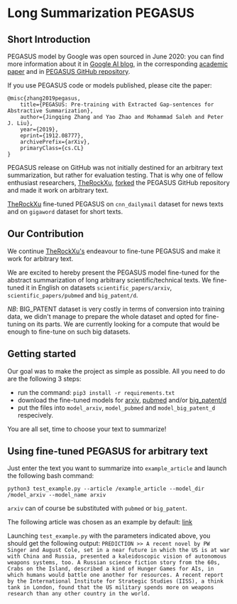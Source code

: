 # Long Summarization PEGASUS

## Short Introduction

PEGASUS model by Google was open sourced in June 2020: you can find more information about it in [Google AI blog](https://ai.googleblog.com/2020/06/pegasus-state-of-art-model-for.html), in the corresponding [academic paper](https://arxiv.org/pdf/1912.08777.pdf) and in [PEGASUS GitHub repository](https://github.com/google-research/pegasus).

If you use PEGASUS code or models published, please cite the paper:

```
@misc{zhang2019pegasus,
    title={PEGASUS: Pre-training with Extracted Gap-sentences for Abstractive Summarization},
    author={Jingqing Zhang and Yao Zhao and Mohammad Saleh and Peter J. Liu},
    year={2019},
    eprint={1912.08777},
    archivePrefix={arXiv},
    primaryClass={cs.CL}
}
```

PEGASUS release on GitHub was not initially destined for an arbitrary text summarization, but rather for evaluation testing. That is why one of fellow enthusiast researchers, [TheRockXu](https://github.com/TheRockXu), [forked](https://github.com/TheRockXu/pegasus-demo) the PEGASUS GitHub repository and made it work on arbitrary text.

[TheRockXu](https://github.com/TheRockXu) fine-tuned PEGASUS on `cnn_dailymail` dataset for news texts and on `gigaword` dataset for short texts.

## Our Contribution

We continue [TheRockXu's](https://github.com/TheRockXu) endeavour to fine-tune PEGASUS and make it work for arbitrary text. 

We are excited to hereby present the PEGASUS model fine-tuned for the abstract summarization of long arbitrary scientific/technical texts. We fine-tuned it in English on datasets `scientific_papers/arxiv`, `scientific_papers/pubmed` and `big_patent/d`.

*NB*: BIG_PATENT dataset is very costly in terms of conversion into training data, we didn't manage to prepare the whole dataset and opted for fine-tuning on its parts. We are currently looking for a compute that would be enough to fine-tune on such big datasets.

## Getting started

Our goal was to make the project as simple as possible. All you need to do are the following 3 steps: 

* run the command: `pip3 install -r requirements.txt`
* download the fine-tuned models for [arxiv](https://drive.google.com/drive/folders/1y_kyLwdSyuDML721ZncdkKcmTbwxtPyb?usp=sharing), [pubmed](https://drive.google.com/drive/folders/14dDE8TVH2StZY70wBIeRDmmbaRCIyZLG?usp=sharing) and/or [big_patent/d](https://drive.google.com/drive/folders/1PvY2uDqiWxCHTJQ5UdOGTgX2symH6LK2?usp=sharing)
* put the files into `model_arxiv`, `model_pubmed` and `model_big_patent_d` respecively.

You are all set, time to choose your text to summarize!

## Using fine-tuned PEGASUS for arbitrary text

Just enter the text you want to summarize into `example_article` and launch the following bash command:

`python3 test_example.py --article /example_article --model_dir /model_arxiv --model_name arxiv` 

`arxiv` can of course be substituted with `pubmed` or `big_patent`. 

The following article was chosen as an example by default: [link](https://www.theguardian.com/news/2020/oct/15/dangerous-rise-of-military-ai-drone-swarm-autonomous-weapons)

Launching `test_example.py` with the parameters indicated above, you should get the following output: `PREDICTION >> A recent novel by PW Singer and August Cole, set in a near future in which the US is at war with China and Russia, presented a kaleidoscopic vision of autonomous weapons systems, too. A Russian science fiction story from the 60s, Crabs on the Island, described a kind of Hunger Games for AIs, in which humans would battle one another for resources. A recent report by the International Institute for Strategic Studies (IISS), a think tank in London, found that the US military spends more on weapons research than any other country in the world.`

